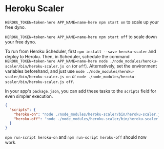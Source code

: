 # Heroku Scaler

`HEROKU_TOKEN=token-here APP_NAME=name-here npm start on` to scale up your free dyno.

`HEROKU_TOKEN=token-here APP_NAME=name-here npm start off` to scale down your free dyno.

To run from Heroku Scheduler, first `npm install --save heroku-scaler` and deploy to Heroku. Then, in Scheduler, schedule the command `HEROKU_TOKEN=token-here APP_NAME=name-here node ./node_modules/heroku-scaler/bin/heroku-scaler.js on` (or `off`). Alternatively, set the environment variables beforehand, and just use `node ./node_modules/heroku-scaler/bin/heroku-scaler.js on` or `node ./node_modules/heroku-scaler/bin/heroku-scaler.js off`.

In your app's `package.json`, you can add these tasks to the `scripts` field for even simpler execution.

```json
{
  "scripts": {
    "heroku-on": "node ./node_modules/heroku-scaler/bin/heroku-scaler.js on",
    "heroku-off": "node ./node_modules/heroku-scaler/bin/heroku-scaler.js off"
  }
}
```
`npm run-script heroku-on` and `npm run-script heroku-off` should now work.
